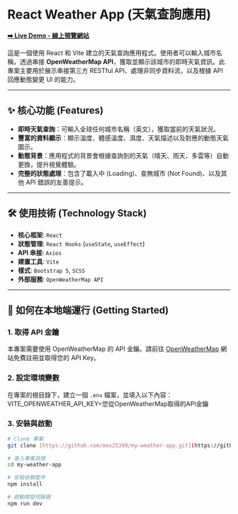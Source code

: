 # React Weather App (天氣查詢應用)

**[➡️ Live Demo - 線上預覽網站](https://mos25399.github.io/my-weather-app/)**

這是一個使用 React 和 Vite 建立的天氣查詢應用程式。使用者可以輸入城市名稱，透過串接 **OpenWeatherMap API**，獲取並顯示該城市的即時天氣資訊。此專案主要用於展示串接第三方 RESTful API、處理非同步資料流，以及根據 API 回應動態變更 UI 的能力。

---

## ✨ 核心功能 (Features)

* **即時天氣查詢**：可輸入全球任何城市名稱（英文），獲取當前的天氣狀況。
* **豐富的資料顯示**：顯示溫度、體感溫度、濕度、天氣描述以及對應的動態天氣圖示。
* **動態背景**：應用程式的背景會根據查詢到的天氣（晴天、雨天、多雲等）自動更換，提升視覺體驗。
* **完整的狀態處理**：包含了載入中 (Loading)、查無城市 (Not Found)、以及其他 API 錯誤的友善提示。

---

## 🛠️ 使用技術 (Technology Stack)

* **核心框架**: `React`
* **狀態管理**: `React Hooks` (`useState`, `useEffect`)
* **API 串接**: `Axios`
* **建置工具**: `Vite`
* **樣式**: `Bootstrap 5`, `SCSS`
* **外部服務**: `OpenWeatherMap API`

---

## 🚀 如何在本地端運行 (Getting Started)

### 1. 取得 API 金鑰
本專案需要使用 OpenWeatherMap 的 API 金鑰。請前往 [OpenWeatherMap](https://openweathermap.org/home/sign_up) 網站免費註冊並取得您的 API Key。

### 2. 設定環境變數
在專案的根目錄下，建立一個 `.env` 檔案，並填入以下內容：
VITE_OPENWEATHER_API_KEY=您從OpenWeatherMap取得的API金鑰

### 3. 安裝與啟動
```bash
# Clone 專案
git clone [https://github.com/mos25399/my-weather-app.git](https://github.com/mos25399/my-weather-app.git)

# 進入專案目錄
cd my-weather-app

# 安裝依賴套件
npm install

# 啟動開發伺服器
npm run dev